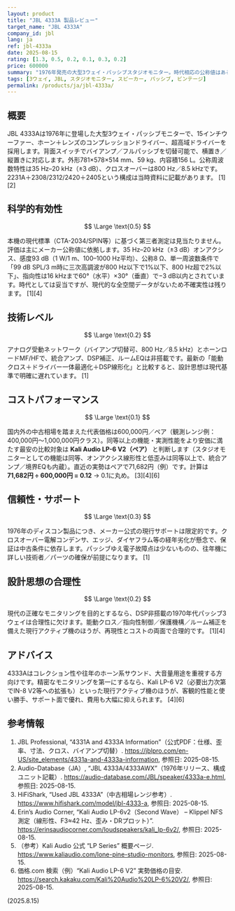 ```yaml
---
layout: product
title: "JBL 4333A 製品レビュー"
target_name: "JBL 4333A"
company_id: jbl
lang: ja
ref: jbl-4333a
date: 2025-08-15
rating: [1.3, 0.5, 0.2, 0.1, 0.3, 0.2]
price: 600000
summary: "1976年発売の大型3ウェイ・パッシブスタジオモニター。時代相応の公称値はあるものの現代的な第三者測定が乏しく、最新アクティブ機に対して実装面で大きく遅れています"
tags: [3ウェイ, JBL, スタジオモニター, スピーカー, パッシブ, ビンテージ]
permalink: /products/ja/jbl-4333a/
---
```

## 概要

JBL 4333Aは1976年に登場した大型3ウェイ・パッシブモニターで、15インチウーファー、ホーン＋レンズのコンプレッションドライバー、超高域ドライバーを採用します。背面スイッチでバイアンプ／フルパッシブを切替可能で、横置き／縦置きに対応します。外形781×578×514 mm、59 kg、内容積156 L。公称周波数特性は35 Hz–20 kHz（±3 dB）、クロスオーバーは800 Hz／8.5 kHzです。2231A＋2308/2312/2420＋2405という構成は当時資料に記載があります。 [1][2]

## 科学的有効性

$$ \Large \text{0.5} $$

本機の現代標準（CTA-2034/SPIN等）に基づく第三者測定は見当たりません。評価は主にメーカー公称値に依拠します。35 Hz–20 kHz（±3 dB）オンアクシス、感度93 dB（1 W/1 m、100–1000 Hz平均）、公称8 Ω、単一周波数条件で「99 dB SPL/3 m時に三次高調波が800 Hz以下で1%以下、800 Hz超で2%以下」、指向性は16 kHzまで60°（水平）×30°（垂直）で−3 dB以内とされています。時代としては妥当ですが、現代的な全空間データがないため不確実性は残ります。 [1][4]

## 技術レベル

$$ \Large \text{0.2} $$

アナログ受動ネットワーク（バイアンプ切替可、800 Hz／8.5 kHz）とホーンロードMF/HFで、統合アンプ、DSP補正、ルームEQは非搭載です。最新の「能動クロス＋ドライバー一体最適化＋DSP線形化」と比較すると、設計思想は現代基準で明確に遅れています。 [1]

## コストパフォーマンス

$$ \Large \text{0.1} $$

国内外の中古相場を踏まえた代表価格は600,000円／ペア（観測レンジ例：400,000円〜1,000,000円クラス）。同等以上の機能・実測性能をより安価に満たす最安の比較対象は **Kali Audio LP-6 V2（ペア）** と判断します（スタジオモニターとしての機能は同等、オンアクシス線形性と低歪みは同等以上で、統合アンプ／境界EQも内蔵）。直近の実勢はペアで71,682円（例）です。計算は **71,682円 ÷ 600,000円 = 0.12** → 0.1に丸め。 [3][4][6]

## 信頼性・サポート

$$ \Large \text{0.3} $$

1976年のディスコン製品につき、メーカー公式の現行サポートは限定的です。クロスオーバー電解コンデンサ、エッジ、ダイヤフラム等の経年劣化が懸念で、保証は中古条件に依存します。パッシブゆえ電子故障点は少ないものの、往年機に詳しい技術者／パーツの確保が前提になります。 [1]

## 設計思想の合理性

$$ \Large \text{0.2} $$

現代の正確なモニタリングを目的とするなら、DSP非搭載の1970年代パッシブ3ウェイは合理性に欠けます。能動クロス／指向性制御／保護機構／ルーム補正を備えた現行アクティブ機のほうが、再現性とコストの両面で合理的です。 [1][4]

## アドバイス

4333Aはコレクション性や往年のホーン系サウンド、大音量用途を重視する方向けです。精密なモニタリングを第一にするなら、Kali LP-6 V2（必要出力次第でIN-8 V2等への拡張も）といった現行アクティブ機のほうが、客観的性能と使い勝手、サポート面で優れ、費用も大幅に抑えられます。 [4][6]

## 参考情報

1. JBL Professional, “4331A and 4333A Information”（公式PDF：仕様、歪率、寸法、クロス、バイアンプ切替）. https://jblpro.com/en-US/site_elements/4331a-and-4333a-information, 参照日: 2025-08-15.  
2. Audio-Database（JA）, “JBL 4333A/4333AWX”（1976年リリース、構成ユニット記載）. https://audio-database.com/JBL/speaker/4333a-e.html, 参照日: 2025-08-15.  
3. HiFiShark, “Used JBL 4333A”（中古相場レンジ参考）. https://www.hifishark.com/model/jbl-4333-a, 参照日: 2025-08-15.  
4. Erin’s Audio Corner, “Kali Audio LP-6v2（Second Wave） – Klippel NFS測定（線形性、F3≈42 Hz、歪み・DRプロット）”. https://erinsaudiocorner.com/loudspeakers/kali_lp-6v2/, 参照日: 2025-08-15.  
5. （参考）Kali Audio 公式 “LP Series” 概要ページ. https://www.kaliaudio.com/lone-pine-studio-monitors, 参照日: 2025-08-15.  
6. 価格.com 検索（例）“Kali Audio LP-6 V2” 実勢価格の目安. https://search.kakaku.com/Kali%20Audio%20LP-6%20V2/, 参照日: 2025-08-15.

(2025.8.15)

